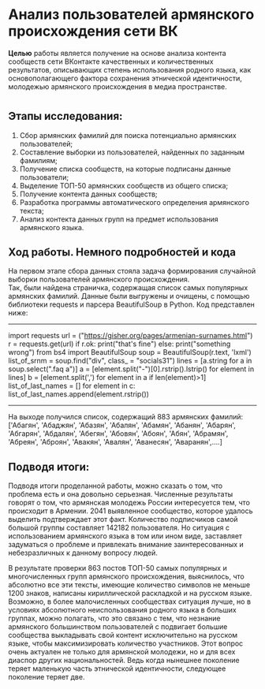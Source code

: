 # **Анализ пользователей армянского происхождения сети ВК**
**Целью** работы является получение на основе анализа контента сообществ сети 
ВКонтакте качественных и количественных результатов, описывающих степень использования 
родного языка, как основополагающего фактора сохранения 
этнической идентичности, молодежью армянского происхождения в медиа пространстве. 
#
## Этапы исследования:
1) Сбор армянских фамилий для поиска потенциально армянских пользователей;
2) Составление выборки из пользователей, найденных по заданным фамилиям;
3) Получение списка сообществ, на которые подписаны данные пользователи;
4) Выделение ТОП-50 армянских сообществ из общего списка;
5) Получение контента данных сообществ;
5) Разработка программы автоматического определения армянского текста;
7) Анализ контекта данных групп на предмет использования армянского языка.

## Ход работы. Немного подробностей и кода
На первом этапе сбора данных стояла задача формирования случайной выборки пользователей армянского происхождения.  
Так, были найдена страничка, содержащая список самых популярных армянских фамилий.  Данные были выгружены и очищены, с помощью библиотеки requests и парсера BeautifulSoup в Python. Код представлен ниже:
***
import requests
url = ("https://gisher.org/pages/armenian-surnames.html")
r = requests.get(url)
if r.ok:
    print("that's fine")
else:
    print("something wrong")
from bs4 import BeautifulSoup
soup = BeautifulSoup(r.text, 'lxml')
list_of_srnm = soup.find("div", class_ = "socials31")
lines = [a.string for a in soup.select(".faq a")]
a = [element.split("-")[0].rstrip().lstrip() for element in lines]
b = [element.split(',') for element in a if len(element)>1]
list_of_last_names = []
for element in c:
list_of_last_names.append(element.rstrip())
***
На выходе получился список, содержащий 883 армянских фамилий:
['Абагян', 'Абаджян', 'Абазян', 'Абалян', 'Абамян', 'Абанян', 'Абарян', 'Абгарян', 'Абдалян', 'Абегян', 'Абовян', 'Абоян', 'Абян', 'Абрамян', 'Абреян', 'Аброян', 'Авакян', 'Авалян', 'Аванесян', 'Аваранян',....]




## Подводя итоги:
Подводя итоги проделанной работы, можно сказать о том, что проблема есть и она довольно серьезная. Численные результаты говорят о том, что армянская молодежь России интересуется тем, что происходит в Армении. 2041 выявленное сообщество, которое удалось выделить подтверждает этот факт. Количество подписчиков самой большой группы составляет 142182 пользователя. Но ситуация с использованием армянского языка в том или ином виде, заставляет задуматься о проблеме и привлекать внимание заинтересованных и небезразличных к данному вопросу людей. 


В результате проверки 863 постов ТОП-50 самых популярных и многочисленных групп армянского происхождения, выяснилось, что абсолютно все эти тексты, имеющие количество символов не меньше 1200 знаков, написаны кириллической раскладкой и на русском языке. Возможно, в более малочисленных сообществах ситуация лучше, но в условиях абсолютного неиспользования родного языка в больших группах, можно полагать, что это связано с тем, что незнание армянского большинством пользователей с подвигает большие сообщества выкладывать свой контент исключительно на русском языке, чтобы максимизировать количество участников.
Этот вопрос очень актуален не только для армянской молодежи, но и для всех диаспор других национальностей. Ведь когда нынешнее поколение теряет маленькую часть этнической идентичности, следующее поколение теряет две. 
